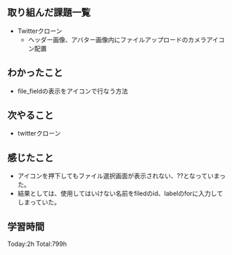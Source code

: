 ## 取り組んだ課題一覧
- Twitterクローン
  - ヘッダー画像、アバター画像内にファイルアップロードのカメラアイコン配置

## わかったこと
- file_fieldの表示をアイコンで行なう方法

## 次やること
- twitterクローン　

## 感じたこと
- アイコンを押下してもファイル選択画面が表示されない、??となっていまった。
- 結果としては、使用してはいけない名前をfiledのid、labelのforに入力してしまっていた。  
  
## 学習時間
Today:2h
Total:799h